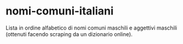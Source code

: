# nomi-comuni-italiani
Lista in ordine alfabetico di nomi comuni maschili e aggettivi maschili (ottenuti facendo scraping da un dizionario online).
